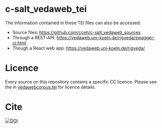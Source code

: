 # c-salt_vedaweb_tei

The information contained in these TEI files can also be accessed:

- Source files: https://github.com/cceh/c-salt_vedaweb_sources
- Through a REST-API: https://vedaweb.uni-koeln.de/rigveda/swagger-ui.html
- Though a React web app: https://vedaweb.uni-koeln.de/rigveda/

# Licence
Every source on this reposítory contains a specific CC licence. Please see the <teiHeader> in [vedawebcorpus.tei](https://github.com/cceh/c-salt_vedaweb_tei/blob/master/vedaweb_corpus.tei) for licence details.

# Cite

[![DOI](https://zenodo.org/badge/195203670.svg)](https://zenodo.org/badge/latestdoi/195203670)

